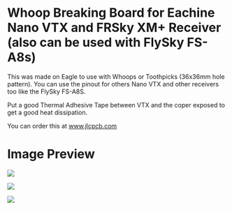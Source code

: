 # Whoop Breaking Board for Eachine Nano VTX and FRSky XM+ Receiver (also can be used with FlySky FS-A8s)

This was made on Eagle to use with Whoops or Toothpicks (36x36mm hole pattern).
You can use the pinout for others Nano VTX and other receivers too like the FlySky FS-A8S.

Put a good Thermal Adhesive Tape between VTX and the coper exposed to get a good heat dissipation.

You can order this at www.jlcpcb.com

# Image Preview

![](https://drive.google.com/file/d/1iUUcXs84tWPbQuerP0Vjx0s_0JtEAke5/view?usp=sharing)

![](https://drive.google.com/file/d/1LIeeWNcX6xUaKdaF0efx-c5U-BY1OxVp/view?usp=sharing)

![](https://drive.google.com/file/d/1T_V0PN309J-p8Q6CPHZrkdQEzRxZ1-7k/view?usp=sharing)
